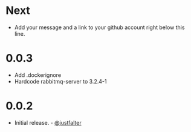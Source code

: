 Next
====

* Add your message and a link to your github account right below this line.

0.0.3
====
* Add .dockerignore
* Hardcode rabbitmq-server to 3.2.4-1

0.0.2
====
* Initial release. - [@justfalter](https://github.com/justfalter)
